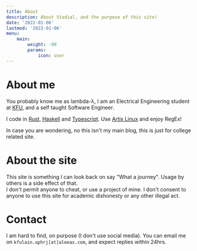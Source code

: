 ```yaml
---
title: About
description: About Stadial, and the purpose of this site!
date: '2022-01-06'
lastmod: '2022-01-06'
menu:
    main: 
        weight: -90
        params:
            icon: user
---
```


# About me

You probably know me as lambda-λ, I am an Electrical Engineering
student at [KFU](https://kfu.edu.sa/), and a self taught Software
Engineer.

I code in [Rust](https://www.rust-lang.org/),
[Haskell](https://haskell.org/) and
[Typescript](https://www.typescriptlang.org/). Use [Artix
Linux](https://artixlinux.org/) and enjoy RegEx!  

In case you are wondering, no this isn't my main blog, this is just
for college related site.

# About the site
This site is something I can look back on say "What a journey". Usage
by others is a side effect of that.   
I don't permit anyone to cheat, or use a project of mine. I don't consent
to anyone to use this site for academic dishonesty or any other
illegal act.

# Contact
I am hard to find, on purpose (I don't use social media). You can email
me on `kfulain.uphrj[at]aleeas.com`, and expect replies within 24hrs.



